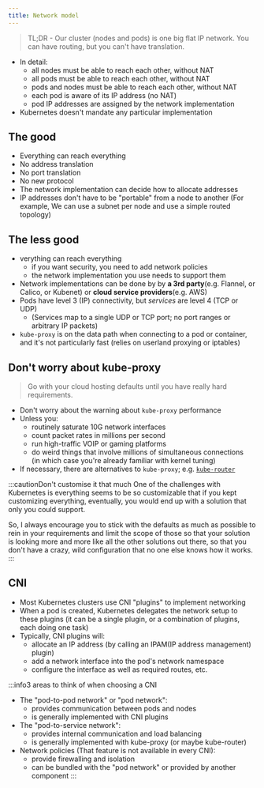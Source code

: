 ```yaml
---
title: Network model
---
```


> TL;DR - Our cluster (nodes and pods) is one big flat IP network. You can have routing, but you can't have translation. 


-   In detail:
    -   all nodes must be able to reach each other, without NAT
    -   all pods must be able to reach each other, without NAT
    -   pods and nodes must be able to reach each other, without NAT
    -   each pod is aware of its IP address (no NAT)
    -   pod IP addresses are assigned by the network implementation
-   Kubernetes doesn't mandate any particular implementation


## The good

-   Everything can reach everything
-   No address translation
-   No port translation
-   No new protocol
-   The network implementation can decide how to allocate addresses
-   IP addresses don't have to be "portable" from a node to another
    (For example, We can use a subnet per node and use a simple routed topology)

## The less good 

-   verything can reach everything
    -   if you want security, you need to add network policies
    -   the network implementation you use needs to support them
-   Network implementations can be done by by **a 3rd party**(e.g. Flannel, or Calico, or Kubenet) or **cloud service providers**(e.g. AWS)
-   Pods have level 3 (IP) connectivity, but *services* are level 4 (TCP or UDP) 
    - (Services map to a single UDP or TCP port; no port ranges or arbitrary IP packets)
-   `kube-proxy` is on the data path when connecting to a pod or container,\
    and it's not particularly fast (relies on userland proxying or iptables)


## Don't worry about kube-proxy

> Go with your cloud hosting defaults until you have really hard requirements.

- Don't worry about the warning about `kube-proxy` performance
- Unless you:
    - routinely saturate 10G network interfaces
    - count packet rates in millions per second
    - run high-traffic VOIP or gaming platforms
    - do weird things that involve millions of simultaneous connections\
        (in which case you're already familiar with kernel tuning)
- If necessary, there are alternatives to `kube-proxy`; e.g. [`kube-router`](https://www.kube-router.io/)

:::cautionDon't customise it that much
One of the challenges with Kubernetes is everything seems to be so customizable that if you kept customizing everything, eventually, you would end up with a solution that only you could support.  

So, I always encourage you to stick with the defaults as much as possible to rein in your requirements and limit the scope of those so that your solution is looking more and more like all the other solutions out there, so that you don't have a crazy, wild configuration that no one else knows how it works.
:::


## CNI

- Most Kubernetes clusters use CNI "plugins" to implement networking
- When a pod is created, Kubernetes delegates the network setup to these plugins (it can be a single plugin, or a combination of plugins, each doing one task)
- Typically, CNI plugins will:
    - allocate an IP address (by calling an IPAM(IP address management) plugin)
    - add a network interface into the pod's network namespace
    - configure the interface as well as required routes, etc.


:::info3 areas to think of when choosing a CNI 

- The "pod-to-pod network" or "pod network":
    - provides communication between pods and nodes
    - is generally implemented with CNI plugins
- The "pod-to-service network":
    - provides internal communication and load balancing
    - is generally implemented with kube-proxy (or maybe kube-router)
- Network policies (That feature is not available in every CNI):
    - provide firewalling and isolation
    - can be bundled with the "pod network" or provided by another component
:::